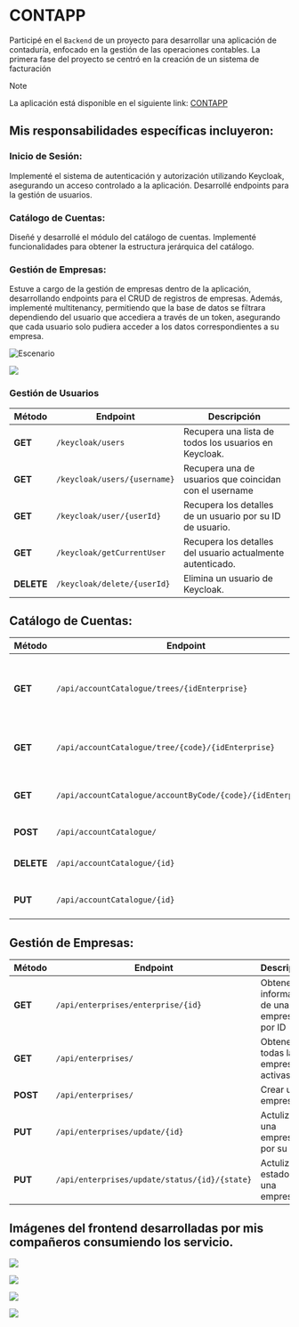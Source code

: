 # CONTAPP

Participé en el `Backend` de un proyecto para desarrollar una aplicación de contaduría, enfocado en la gestión de las operaciones contables. La primera fase del proyecto se centró en la creación de un sistema de facturación

> [!NOTE]
> La aplicación está disponible en el siguiente link: [CONTAPP](http://contables.unicauca.edu.co/#/)

## Mis responsabilidades específicas incluyeron:

### Inicio de Sesión:

Implementé el sistema de autenticación y autorización utilizando Keycloak, asegurando un acceso controlado a la aplicación. Desarrollé endpoints para la gestión de usuarios.

### Catálogo de Cuentas:

Diseñé y desarrollé el módulo del catálogo de cuentas. Implementé funcionalidades para obtener la estructura jerárquica del catálogo.

### Gestión de Empresas:

Estuve a cargo de la gestión de empresas dentro de la aplicación, desarrollando endpoints para el CRUD de registros de empresas. Además, implementé multitenancy, permitiendo que la base de datos se filtrara dependiendo del usuario que accediera a través de un token, asegurando que cada usuario solo pudiera acceder a los datos correspondientes a su empresa.

![Escenario](https://res.cloudinary.com/dilrruxyx/image/upload/v1718310860/keycloak_pdryin.jpg)

![](https://res.cloudinary.com/dilrruxyx/image/upload/v1718338073/secuencia_aqaqtp.jpg)

### Gestión de Usuarios

| Método   | Endpoint                           | Descripción                                              |
|----------|------------------------------------|----------------------------------------------------------|
| **GET**  | `/keycloak/users`                  | Recupera una lista de todos los usuarios en Keycloak.    |
| **GET**  | `/keycloak/users/{username}`       | Recupera una de usuarios que coincidan con el username   | 
| **GET**  | `/keycloak/user/{userId}`          | Recupera los detalles de un usuario por su ID de usuario.|
| **GET**  | `/keycloak/getCurrentUser`         | Recupera los detalles del usuario actualmente autenticado. |
| **DELETE**| `/keycloak/delete/{userId}`       | Elimina un usuario de Keycloak.                          |

## Catálogo de Cuentas:

| Método   | Endpoint                                                    | Descripción                                              |
|----------|-------------------------------------------------------------|----------------------------------------------------------|
| **GET**  | `/api/accountCatalogue/trees/{idEnterprise}` | Obtener árbol del catalogo de cuenta de una empresa.                     |
| **GET**  | `/api/accountCatalogue/tree/{code}/{idEnterprise}` | Obtener padre y sus hijos a partir del código. | 
| **GET**  | `/api/accountCatalogue/accountByCode/{code}/{idEnterprise}` | Obtener la información de una cuenta. |
| **POST**  | `/api/accountCatalogue/` | Crear una cuenta |
| **DELETE**| `/api/accountCatalogue/{id}` | Eliminar una cuenta por su Id                         |
| **PUT** | `/api/accountCatalogue/{id}` | Actulizar una cuenta por su Id |

## Gestión de Empresas:

| Método   | Endpoint                           | Descripción                                              |
|----------|------------------------------------|----------------------------------------------------------|
| **GET**  | `/api/enterprises/enterprise/{id}` | Obtener información de una empresa por ID                |
| **GET**  | `/api/enterprises/`                | Obtener todas las empresas activas  | 
| **POST**  | `/api/enterprises/`               | Crear una empresa |
| **PUT**  | `/api/enterprises/update/{id}`     | Actulizar una empresa por su ID |
| **PUT** | `/api/enterprises/update/status/{id}/{state}`          | Actulizar estado de una empresa       |

## Imágenes del frontend desarrolladas por mis compañeros consumiendo los servicio.

![](https://res.cloudinary.com/dilrruxyx/image/upload/v1719449272/Captura_desde_2024-06-26_19-47-43_b1dbez.png)

![](https://res.cloudinary.com/dilrruxyx/image/upload/v1719449351/Captura_desde_2024-06-26_19-49-00_fdblx0.png)


![](https://res.cloudinary.com/dilrruxyx/image/upload/v1719449502/Captura_desde_2024-06-26_19-51-22_guiytn.png)

![](https://res.cloudinary.com/dilrruxyx/image/upload/v1719449685/Captura_desde_2024-06-26_19-54-35_mgxyxf.png)
